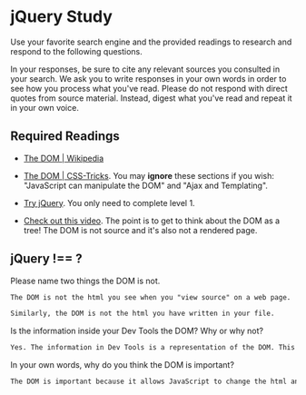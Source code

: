 # jQuery Study

Use your favorite search engine and the provided readings to research and
respond to the following questions.

In your responses, be sure to cite any relevant sources you consulted in your
search. We ask you to write responses in your own words in order to see how you
process what you've read. Please do not respond with direct quotes from source
material. Instead, digest what you've read and repeat it in your own voice.

## Required Readings

-   [The DOM | Wikipedia](https://en.wikipedia.org/wiki/Document_Object_Model)

-   [The DOM | CSS-Tricks](https://css-tricks.com/dom/). You may **ignore**
    these sections if you wish: "JavaScript can manipulate the DOM" and "Ajax
    and Templating".

-   [Try jQuery](http://try.jquery.com/). You only need to complete level 1.

-   [Check out this video](https://www.youtube.com/watch?v=n1cKlKM3jYI). The
point is to get to think about the DOM as a tree! The DOM is not source and
it's also not a rendered page.

## jQuery !== ?

Please name two things the DOM is not.

```md
The DOM is not the html you see when you "view source" on a web page.

Similarly, the DOM is not the html you have written in your file.
```

Is the information inside your Dev Tools the DOM? Why or why not?

```md
Yes. The information in Dev Tools is a representation of the DOM. This is because the browser fills out any html errors it can fix, and any javascript that changes the DOM will have run. The Dev Tools let you view the result of these changes, aka the DOM.
```

In your own words, why do you think the DOM is important?

```md
The DOM is important because it allows JavaScript to change the html and CSS of the page as necessary, and in response to user actions/inputs if necessary.
```
